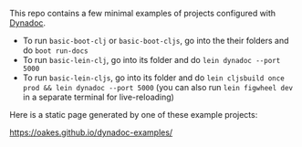 This repo contains a few minimal examples of projects configured with [Dynadoc](https://github.com/oakes/Dynadoc).

* To run `basic-boot-clj` or `basic-boot-cljs`, go into the their folders and do `boot run-docs`
* To run `basic-lein-clj`, go into its folder and do `lein dynadoc --port 5000`
* To run `basic-lein-cljs`, go into its folder and do `lein cljsbuild once prod && lein dynadoc --port 5000` (you can also run `lein figwheel dev` in a separate terminal for live-reloading)

Here is a static page generated by one of these example projects:

https://oakes.github.io/dynadoc-examples/
